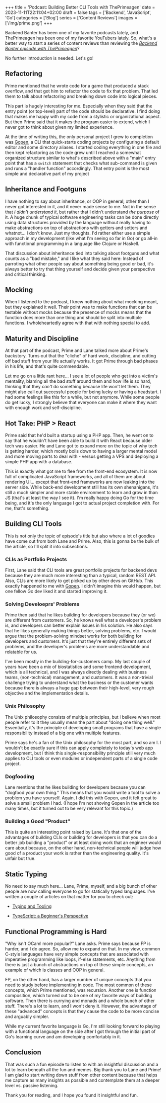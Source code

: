 +++
title = 'Podcast: Building Better CLI Tools with ThePrimeagen'
date = 2023-11-11T22:11:04+02:00
draft = false
tags = ['Backend', 'JavaScript', 'Go']
categories = ['Blog']
series = ['Content Reviews']
images = ['/img/prime.png']
+++

Backend Banter has been one of my favorite podcasts lately, and ThePrimeagen has been one of my favorite YouTubers lately. So, what's a better way to start a series of content reviews than reviewing the [*Backend Banter episode with ThePrimeagen*](https://www.youtube.com/watch?v=ae1PM_jpNoA)?

No further introduction is needed. Let's go!

## Refactoring

Prime mentioned that he wrote code for a game that produced a stack overflow, and that got him to refactor the code to fix that problem. That led them to talk about refactoring and breaking down code into logical pieces.

This part is hugely interesting for me. Especially when they said that the entry point (or top-level) part of the code should be declarative. I find doing that makes me happy with my code from a stylistic or organizational aspect. But then Prime said that it makes the program easier to extend, which I never got to think about given my limited experience.

At the time of writing this, the only personal project I grew to completion was [Gopen](https://github.com/waseem-medhat/gopen), a CLI that quick-starts coding projects by configuring a default editor and some directory aliases. I started coding everything in one file and then kept refactoring as the code grew until I reached a somewhat organized structure similar to what's described above with a "main" entry point that has a `switch` statement that checks what sub-command is given and runs a "handler function" accordingly. That entry point is the most simple and declarative part of my project

## Inheritance and Footguns

I have nothing to say about inheritance, or OOP in general, other than I never got interested in it, and it never made sense to me. Not in the sense that *I didn't understand it*, but rather that I didn't understand *the purpose* of it. A huge chunk of typical software engineering tasks can be done directly using data structures provided by the language without really having to make abstractions on top of abstractions with getters and setters and whatnot... I don't know. Just my thoughts. I'd rather either use a simple approach in my development (like what I'm seeing so far in Go) or go all-in with functional programming in a language like Clojure or Haskell.

That discussion about inheritance tied into talking about footguns and what counts as a "bad mistake," and I like what they said here: Instead of parroting what other people say about something being good or bad, it's always better to try that thing yourself and decide given your perspective and critical thinking.

## Mocking

When I listened to the podcast, I knew nothing about what mocking meant, but they explained it well. Their point was to make functions that can be testable without mocks because the presence of mocks means that the function does more than one thing and should be split into multiple functions. I wholeheartedly agree with that with nothing special to add.

## Maturity and Discipline

At that part of the podcast, Prime and Lane talked more about Prime's backstory. Turns out that the "cliche" of hard work, discipline, and cutting off bad stuff from your life actually works. It got Prime through bad phases in his life, and that's quite commendable.

Let me go on a little rant here... I see a lot of people who get into a victim's mentality, blaming all the bad stuff around them and how life is so hard, thinking that they *can't* do something because life won't let them. They might also call out successful people for being lucky or having a headstart. I had some feelings like this for a while, but not anymore. While some people do get lucky, I strongly believe that everyone can make it where they want with enough work and self-discipline.

## Hot Take: PHP &gt; React

Prime said that he'd built a startup using a PHP app. Then, he went on to say that he wouldn't have been able to build it with React because older tech was easier. He and Lane got to expand more on the topic of why tech is getting harder, which mostly boils down to having a larger mental model and more moving parts to deal with - versus getting a VPS and deploying a simple PHP app with a database.

This is exactly what got me to flee from the front-end ecosystem. It is now full of complicated JavaScript frameworks, and all of them are about rendering UI... except that front-end frameworks are now leaking into the server side. While back-end development still has its own shenanigans, it's still a much simpler and more stable environment to learn and grow in than JS (that's at least the way I see it). I'm really happy doing Go for the time being, and it's the only language I got to actual project completion with. For me, that's something.

## Building CLI Tools

This is not only the topic of episode's title but also where a lot of goodies have come out from both Lane and Prime. Also, this is gonna be the bulk of the article, so I'll split it into subsections.

### CLIs as Portfolio Projects

First, Lane said that CLI tools are great portfolio projects for backend devs because they are much more interesting than a typical, random REST API. Also, CLIs are more likely to get picked up by other devs on GitHub. This exactly happened to me with [Gopen](https://github.com/waseem-medhat/gopen). I didn't imagine this would happen, but one fellow Go dev liked it and started improving it.

### Solving Develoeprs' Problems

Prime then said that he likes building for developers because they (or we) are different from customers. So, he knows well what a developer's problem is, and developers can better explain issues in his solution. He also says that he likes generally making things better, solving problems, etc. I would argue that the problem-solving mindset works for both building for developers and customers. It's just that they're entirely different sets of problems, and the developer's problems are more understandable and relatable for us.

I've been mostly in the building-for-customers camp. My last couple of years have been a mix of biostatistics and some frontend development, which is all technical, and I was always directly dealing with business teams, (non-technical) management, and customers. It was a non-trivial challenge trying to understand what the business or the customer wants because there is always a huge gap between their high-level, very rough objective and the implementation details.

### Unix Philosophy

The Unix philosophy consists of multiple principles, but I believe when most people refer to it they usually mean the part about "doing one thing well." Essentially, it's the principle of developing small programs that have a single responsibility instead of a big one with multiple features.

Prime says he's a fan of the Unix philosophy for the most part, and so am I. I wouldn't be exactly sure if this can apply completely to today's web app development, but I think this single-responsibility principle still very much applies to CLI tools or even modules or independent parts of a single code project.

### Dogfooding

Lane mentions that he likes building for developers because you can "dogfood your own thing." This means that you would write a tool to solve a problem you have yourself. Again, I did this with Gopen, and it felt great to solve a small problem I had. (I hope I'm not shoving Gopen in the article too many times, but it turned out to be very relevant for this topic.)

### Building a Good "Product"

This is quite an interesting point raised by Lane. It's that one of the advantages of building CLIs or building for developers is that you can do a better job building a "product" or at least doing work that an engineer would care about because, on the other hand, non-technical people will judge how good of a product your work is rather than the engineering quality. It's unfair but true.

## Static Typing

No need to say much here... Lane, Prime, myself, and a big bunch of other people are now calling everyone to go for statically typed languages. I've written a couple of articles on that matter for you to check out:

* [Typing and Tooling](https://wipdev.netlify.app/posts/typing-and-tooling/)
    
* [TypeScript: a Beginner's Perspective](https://wipdev.netlify.app/posts/typescript-a-beginners-perspective/)
    

## Functional Programming is Hard

"Why isn't OCaml more popular?" Lane asks. Prime says because FP is harder, and I do agree. So, allow me to expand on that. In my view, common C-style languages have very simple concepts that are associated with imperative programming like loops, if-else statements, etc. Anything from there is just a bunch of abstractions on top of these simple concepts, an example of which is classes and OOP in general.

FP, on the other hand, has a larger number of unique concepts that you need to study before implementing in code. The most common of these concepts, which Prime mentioned, was recursion. Another one is function composition, which turned out to be one of my favorite ways of building software. Then there is currying and monads and a whole bunch of other stuff. There's a lot to learn, and I won't deny it. However, the advantage of these "advanced" concepts is that they cause the code to be more concise and arguably simpler.

While my current favorite language is Go, I'm still looking forward to playing with a functional language on the side after I got through the initial part of Go's learning curve and am developing comfortably in it.

## Conclusion

That was such a fun episode to listen to with an insightful discussion and a lot to learn beneath all the fun and memes. Big thank you to Lane and Prime! I am glad to start writing down stuff from other content because that helps me capture as many insights as possible and contemplate them at a deeper level vs. passive listening.

Thank you for reading, and I hope you found it insightful and fun.
